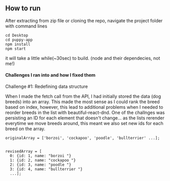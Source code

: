 <h2> How to run </h2>

After extracting from zip file or cloning the repo, navigate the project folder with command lines 
 
    cd Desktop
    cd puppy-app
    npm install 
    npm start

it will take a little while(~30sec) to build. (node and their dependecies, not me!)

<h4> Challenges I ran into and how I fixed them </h4>

Challenge #1: Redefining data structure
<p> When I made the fetch call from the API, I had initially stored the data (dog breeds) into an array. This made the most sense as I could rank the breed based on index, however, this lead to additional problems when I needed to reorder breeds in the list with beautiful-react-dnd. One of the challnges was persisting an ID for each <Draggable> element that doesn't change... as the lists rerender everytime we move breeds around, this meant we also set new ids for each breed on the array.</p>
    
    originalArray = ['borzoi', 'cockapoo', 'poodle', 'bullterrier' ...];

    
    revisedArray = [
      0: {id: 1, name: "borzoi "}
      1: {id: 2, name: "cockapoo "}
      2: {id: 3, name: "poodle "}
      3: {id: 4, name: "bullterrier "}
      ...];




 </p>
